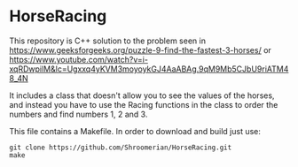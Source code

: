 # HorseRacing

This repository is C++ solution to the problem seen in https://www.geeksforgeeks.org/puzzle-9-find-the-fastest-3-horses/
or https://www.youtube.com/watch?v=i-xqRDwpilM&lc=Ugxxq4yKVM3moyoykGJ4AaABAg.9qM9Mb5CJbU9riATM48_4N

It includes a class that doesn't allow you to see the values of the horses, and instead you have to use the Racing
functions in the class to order the numbers and find numbers 1, 2 and 3.

This file contains a Makefile. In order to download and build just use:

```
git clone https://github.com/Shroomerian/HorseRacing.git
make
```
